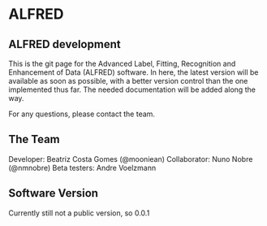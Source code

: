 # ALFRED

## ALFRED development

This is the git page for the Advanced Label, Fitting, Recognition and Enhancement of Data (ALFRED) software. In here, the latest version will be available as soon as possible, with a better version control than the one implemented thus far. The needed documentation will be added along the way.

For any questions, please contact the team.

## The Team

Developer: Beatriz Costa Gomes (@mooniean)
Collaborator: Nuno Nobre (@nmnobre)
Beta testers: Andre Voelzmann

## Software Version
Currently still not a public version, so 0.0.1
